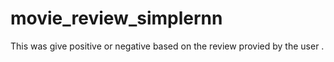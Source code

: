 # movie_review_simplernn
This was give positive or negative based on the review provied by the user . 

